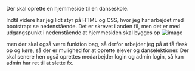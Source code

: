 Der skal oprette en hjemmeside til en danseskole. 

Indtil videre har jeg lidt styr på HTML og CSS, hvor jeg har arbejdet med bootstrap:
se nedenstående. Det er skrevet i anden fil, men det er med udgangspunkt i nedenstående at hjemmesiden skal bygges op
![image](https://github.com/user-attachments/assets/aeb0733f-b42a-4fb2-9776-bc5b2533ea03)

men der skal også være funktion bag, så derfor arbejder jeg på at få flask op og køre, så der er mulighed for at oprette elever og danselektioner.
Der skal senere hen også oprettes medarbejder login og admin login, så kun admin har ret til at slette fx.
